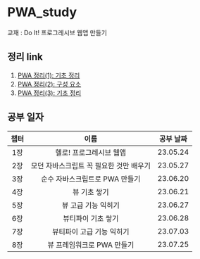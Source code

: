 # PWA_study
교재 : Do It! 프로그레시브 웹앱 만들기

## 정리 link
1. [PWA 정리(1): 기초 정리](https://parksomin23.github.io/%EB%A9%94%EB%AA%A8/pwa-1/)
2. [PWA 정리(2): 구성 요소](https://parksomin23.github.io/%EB%A9%94%EB%AA%A8/pwa-2/)
3. [PWA 정리(3): 기초 정리](https://parksomin23.github.io/%EB%A9%94%EB%AA%A8/pwa-3/)

## 공부 일자
|챕터| 이름 | 공부 날짜 |
|:--:|:--:|:--:|
|1장| 헬로! 프로그레시브 웹앱  | 23.05.24 |
|2장| 모던 자바스크립트 꼭 필요한 것만 배우기 | 23.05.27 |
|3장| 순수 자바스크립트로 PWA 만들기 | 23.06.20 |
|4장| 뷰 기초 쌓기 | 23.06.21 |
|5장| 뷰 고급 기능 익히기| 23.06.27 |
|6장| 뷰티파이 기초 쌓기| 23.06.28 |
|7장| 뷰티파이 고급 기능 익히기 | 23.07.03 |
|8장| 뷰 프레임워크로 PWA 만들기 | 23.07.25 |

